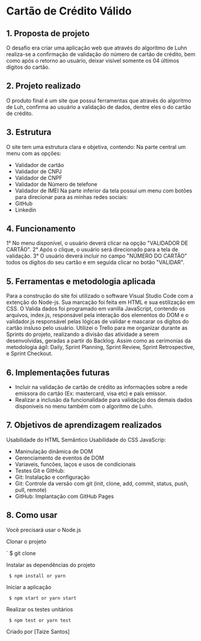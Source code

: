# Cartão de Crédito Válido

## 1. Proposta de projeto
O desafio era criar uma aplicação web que através do algoritmo de Luhn realiza-se a confirmação de validação do número de cartão de crédito, bem como após o retorno ao usuário, deixar visível somente os 04 últimos dígitos do cartão. 

## 2. Projeto realizado
O produto final é um site que possui ferramentas que através do algoritmo de Luh, confirma ao usuário a validação de dados, dentre eles o do cartão de crédito.

## 3. Estrutura
O site tem uma estrutura clara e objetiva, contendo:
Na parte central um menu com as opções:
- Validador de cartão
- Validador de CNPJ 
- Validador de CNPF
- Validador de Número de telefone
- Validador de IMEI
Na parte inferior da tela possuí um menu com botões para direcionar para as minhas redes sociais:
- GitHub
- Linkedin

## 4. Funcionamento
1° No menu disponível, o usuário deverá clicar na opção "VALIDADOR DE CARTÃO". 
2° Após o clique, o usuário será direcionado para a tela de validação.
3° O usuário deverá incluir no campo "NÚMERO DO CARTÃO" todos os digítos do seu cartão e em seguida clicar no botão "VALIDAR".

## 5. Ferramentas e metodologia aplicada
Para a construção do site foi utilizado o software Visual Studio Code com a extenção do Node-js. Sua marcação foi feita em HTML e sua estilização em CSS. O Valida dados foi programado em vanilla JavaScript, contendo os arquivos, index.js, responsável pela interação dos elementos do DOM e o validador.js responsável pelas lógicas de validar e mascarar os digítos do cartão insluso pelo usuário.
Utilizei o Trello para me organizar durante as Sprints do projeto, realizando a divisão das atividade a serem desenvolvidas, geradas a partir do Backlog.
Assim como as cerimonias da metodologia ágil: Daily, Sprint Planning, Sprint Review, Sprint Retrospective, e Sprint Checkout.

## 6. Implementações futuras
- Incluir na validação de cartão de crédito as informações sobre a rede emissora do cartão (Ex: mastercard, visa etc) e país emissor. 
- Realizar a inclusão da funcionalidade para validação dos demais dados disponiveis no menu também com o algoritmo de Luhn.

## 7. Objetivos de aprendizagem realizados
Usabilidade do HTML Semântico
Usabilidade do CSS
JavaScrip:
- Maninulação dinâmica de DOM
- Gerenciamento de eventos de DOM
- Variaveis, funcões, laços e usos de condicionais
- Testes
Git e GitHub:
 - Git: Instalação e configuração
 - Git: Controle da versão com git (init, clone, add, commit, status, push, pull, remote)
 - GitHub: Implantação com GitHub Pages

 ## 8. Como usar
Você precisará usar o Node.js

Clonar o projeto

` $ git clone 

Instalar as dependências do projeto

` $ npm install or yarn`

Iniciar a aplicação

` $ npm start or yarn start`

Realizar os testes unitários

` $ npm test or yarn test`

Criado por [Taize Santos]